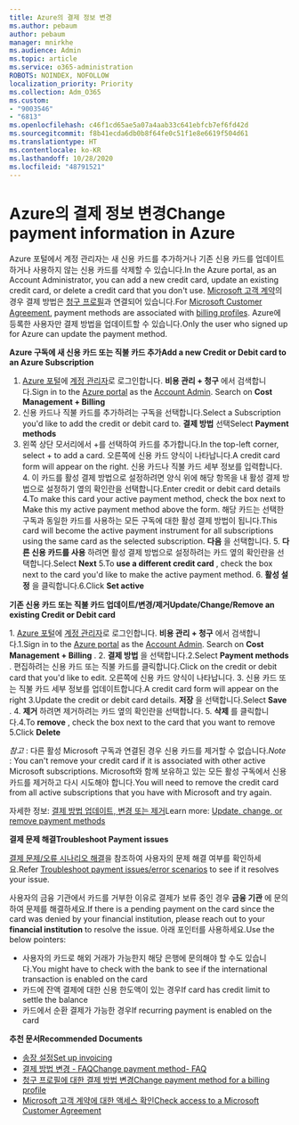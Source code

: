 ```yaml
---
title: Azure의 결제 정보 변경
ms.author: pebaum
author: pebaum
manager: mnirkhe
ms.audience: Admin
ms.topic: article
ms.service: o365-administration
ROBOTS: NOINDEX, NOFOLLOW
localization_priority: Priority
ms.collection: Adm_O365
ms.custom:
- "9003546"
- "6813"
ms.openlocfilehash: c46f1cd65ae5a07a4aab33c641ebfcb7ef6fd42d
ms.sourcegitcommit: f8b41ecda6db0b8f64fe0c51f1e8e6619f504d61
ms.translationtype: HT
ms.contentlocale: ko-KR
ms.lasthandoff: 10/28/2020
ms.locfileid: "48791521"
---
```

# <a name="change-payment-information-in-azure"></a><span data-ttu-id="0a281-102">Azure의 결제 정보 변경</span><span class="sxs-lookup"><span data-stu-id="0a281-102">Change payment information in Azure</span></span>

<span data-ttu-id="0a281-103">Azure 포털에서 계정 관리자는 새 신용 카드를 추가하거나 기존 신용 카드를 업데이트하거나 사용하지 않는 신용 카드를 삭제할 수 있습니다.</span><span class="sxs-lookup"><span data-stu-id="0a281-103">In the Azure portal, as an Account Administrator, you can add a new credit card, update an existing credit card, or delete a credit card that you don't use.</span></span> <span data-ttu-id="0a281-104">[Microsoft 고객 계약](https://docs.microsoft.com/azure/billing/billing-how-to-change-credit-card?WT.mc_id=Portal-Microsoft_Azure_Support#check-access-to-a-microsoft-customer-agreement)의 경우 결제 방법은 [청구 프로필](https://docs.microsoft.com/azure/billing/billing-how-to-change-credit-card?WT.mc_id=Portal-Microsoft_Azure_Support#change-payment-method-for-a-billing-profile)과 연결되어 있습니다.</span><span class="sxs-lookup"><span data-stu-id="0a281-104">For [Microsoft Customer Agreement](https://docs.microsoft.com/azure/billing/billing-how-to-change-credit-card?WT.mc_id=Portal-Microsoft_Azure_Support#check-access-to-a-microsoft-customer-agreement), payment methods are associated with [billing profiles](https://docs.microsoft.com/azure/billing/billing-how-to-change-credit-card?WT.mc_id=Portal-Microsoft_Azure_Support#change-payment-method-for-a-billing-profile).</span></span> <span data-ttu-id="0a281-105">Azure에 등록한 사용자만 결제 방법을 업데이트할 수 있습니다.</span><span class="sxs-lookup"><span data-stu-id="0a281-105">Only the user who signed up for Azure can update the payment method.</span></span>

<span data-ttu-id="0a281-106">**Azure 구독에 새 신용 카드 또는 직불 카드 추가**</span><span class="sxs-lookup"><span data-stu-id="0a281-106">**Add a new Credit or Debit card to an Azure Subscription**</span></span>

1. <span data-ttu-id="0a281-107">[Azure 포털](https://portal.azure.com/)에 [계정 관리자](https://docs.microsoft.com/azure/billing/billing-subscription-transfer?WT.mc_id=Portal-Microsoft_Azure_Support#whoisaa)로 로그인합니다. **비용 관리 + 청구** 에서 검색합니다.</span><span class="sxs-lookup"><span data-stu-id="0a281-107">Sign in to the [Azure portal](https://portal.azure.com/) as the [Account Admin](https://docs.microsoft.com/azure/billing/billing-subscription-transfer?WT.mc_id=Portal-Microsoft_Azure_Support#whoisaa). Search on **Cost Management + Billing**</span></span>
2. <span data-ttu-id="0a281-108">신용 카드나 직불 카드를 추가하려는 구독을 선택합니다.</span><span class="sxs-lookup"><span data-stu-id="0a281-108">Select a Subscription you'd like to add the credit or debit card to.</span></span> <span data-ttu-id="0a281-109">**결제 방법** 선택</span><span class="sxs-lookup"><span data-stu-id="0a281-109">Select **Payment methods**</span></span>
3. <span data-ttu-id="0a281-110">왼쪽 상단 모서리에서 +를 선택하여 카드를 추가합니다.</span><span class="sxs-lookup"><span data-stu-id="0a281-110">In the top-left corner, select + to add a card.</span></span> <span data-ttu-id="0a281-111">오른쪽에 신용 카드 양식이 나타납니다.</span><span class="sxs-lookup"><span data-stu-id="0a281-111">A credit card form will appear on the right.</span></span> <span data-ttu-id="0a281-112">신용 카드나 직불 카드 세부 정보를 입력합니다. 4. 이 카드를 활성 결제 방법으로 설정하려면 양식 위에 해당 항목을 내 활성 결제 방법으로 설정하기 옆의 확인란을 선택합니다.</span><span class="sxs-lookup"><span data-stu-id="0a281-112">Enter credit or debit card details 4.To make this card your active payment method, check the box next to Make this my active payment method above the form.</span></span> <span data-ttu-id="0a281-113">해당 카드는 선택한 구독과 동일한 카드를 사용하는 모든 구독에 대한 활성 결제 방법이 됩니다.</span><span class="sxs-lookup"><span data-stu-id="0a281-113">This card will become the active payment instrument for all subscriptions using the same card as the selected subscription.</span></span> <span data-ttu-id="0a281-114">**다음** 을 선택합니다. 5. **다른 신용 카드를 사용** 하려면 활성 결제 방법으로 설정하려는 카드 옆의 확인란을 선택합니다.</span><span class="sxs-lookup"><span data-stu-id="0a281-114">Select **Next** 5.To **use a different credit card** , check the box next to the card you'd like to make the active payment method.</span></span>
<span data-ttu-id="0a281-115">6. **활성 설정** 을 클릭합니다.</span><span class="sxs-lookup"><span data-stu-id="0a281-115">6.Click **Set active**</span></span>

<span data-ttu-id="0a281-116">**기존 신용 카드 또는 직불 카드 업데이트/변경/제거**</span><span class="sxs-lookup"><span data-stu-id="0a281-116">**Update/Change/Remove an existing Credit or Debit card**</span></span>

<span data-ttu-id="0a281-117">1. [Azure 포털](https://portal.azure.com/)에 [계정 관리자](https://docs.microsoft.com/azure/billing/billing-subscription-transfer?WT.mc_id=Portal-Microsoft_Azure_Support#whoisaa)로 로그인합니다. **비용 관리 + 청구** 에서 검색합니다.</span><span class="sxs-lookup"><span data-stu-id="0a281-117">1.Sign in to the [Azure portal](https://portal.azure.com/) as the [Account Admin](https://docs.microsoft.com/azure/billing/billing-subscription-transfer?WT.mc_id=Portal-Microsoft_Azure_Support#whoisaa). Search on **Cost Management + Billing** .</span></span>
<span data-ttu-id="0a281-118">2. **결제 방법** 을 선택합니다.</span><span class="sxs-lookup"><span data-stu-id="0a281-118">2.Select **Payment methods** .</span></span> <span data-ttu-id="0a281-119">편집하려는 신용 카드 또는 직불 카드를 클릭합니다.</span><span class="sxs-lookup"><span data-stu-id="0a281-119">Click on the credit or debit card that you'd like to edit.</span></span> <span data-ttu-id="0a281-120">오른쪽에 신용 카드 양식이 나타납니다. 3. 신용 카드 또는 직불 카드 세부 정보를 업데이트합니다.</span><span class="sxs-lookup"><span data-stu-id="0a281-120">A credit card form will appear on the right 3.Update the credit or debit card details.</span></span> <span data-ttu-id="0a281-121">**저장** 을 선택합니다.</span><span class="sxs-lookup"><span data-stu-id="0a281-121">Select **Save** .</span></span>
<span data-ttu-id="0a281-122">4. **제거** 하려면 제거하려는 카드 옆의 확인란을 선택합니다. 5. **삭제** 를 클릭합니다.</span><span class="sxs-lookup"><span data-stu-id="0a281-122">4.To **remove** , check the box next to the card that you want to remove 5.Click **Delete**</span></span>

<span data-ttu-id="0a281-123">_참고_ : 다른 활성 Microsoft 구독과 연결된 경우 신용 카드를 제거할 수 없습니다.</span><span class="sxs-lookup"><span data-stu-id="0a281-123">_Note_ : You can't remove your credit card if it is associated with other active Microsoft subscriptions.</span></span> <span data-ttu-id="0a281-124">Microsoft와 함께 보유하고 있는 모든 활성 구독에서 신용 카드를 제거하고 다시 시도해야 합니다.</span><span class="sxs-lookup"><span data-stu-id="0a281-124">You will need to remove the credit card from all active subscriptions that you have with Microsoft and try again.</span></span>

<span data-ttu-id="0a281-125">자세한 정보: [결제 방법 업데이트, 변경 또는 제거](https://docs.microsoft.com/azure/billing/billing-how-to-change-credit-card?WT.mc_id=Portal-Microsoft_Azure_Support)</span><span class="sxs-lookup"><span data-stu-id="0a281-125">Learn more: [Update, change, or remove payment methods](https://docs.microsoft.com/azure/billing/billing-how-to-change-credit-card?WT.mc_id=Portal-Microsoft_Azure_Support)</span></span>

<span data-ttu-id="0a281-126">**결제 문제 해결**</span><span class="sxs-lookup"><span data-stu-id="0a281-126">**Troubleshoot Payment issues**</span></span>

<span data-ttu-id="0a281-127">[결제 문제/오류 시나리오 해결](https://support.microsoft.com/help/4505172/troubleshooting-payment-issues)을 참조하여 사용자의 문제 해결 여부를 확인하세요.</span><span class="sxs-lookup"><span data-stu-id="0a281-127">Refer [Troubleshoot payment issues/error scenarios](https://support.microsoft.com/help/4505172/troubleshooting-payment-issues) to see if it resolves your issue.</span></span>

<span data-ttu-id="0a281-128">사용자의 금융 기관에서 카드를 거부한 이유로 결제가 보류 중인 경우 **금융 기관** 에 문의하여 문제를 해결하세요.</span><span class="sxs-lookup"><span data-stu-id="0a281-128">If there is a pending payment on the card since the card was denied by your financial institution, please reach out to your **financial institution** to resolve the issue.</span></span> <span data-ttu-id="0a281-129">아래 포인터를 사용하세요.</span><span class="sxs-lookup"><span data-stu-id="0a281-129">Use the below pointers:</span></span>

- <span data-ttu-id="0a281-130">사용자의 카드로 해외 거래가 가능한지 해당 은행에 문의해야 할 수도 있습니다.</span><span class="sxs-lookup"><span data-stu-id="0a281-130">You might have to check with the bank to see if the international transaction is enabled on the card</span></span>
- <span data-ttu-id="0a281-131">카드에 잔액 결제에 대한 신용 한도액이 있는 경우</span><span class="sxs-lookup"><span data-stu-id="0a281-131">If card has credit limit to settle the balance</span></span>
- <span data-ttu-id="0a281-132">카드에서 순환 결제가 가능한 경우</span><span class="sxs-lookup"><span data-stu-id="0a281-132">If recurring payment is enabled on the card</span></span>

<span data-ttu-id="0a281-133">**추천 문서**</span><span class="sxs-lookup"><span data-stu-id="0a281-133">**Recommended Documents**</span></span>

- [<span data-ttu-id="0a281-134">송장 설정</span><span class="sxs-lookup"><span data-stu-id="0a281-134">Set up invoicing</span></span>](https://azure.microsoft.com/pricing/invoicing/)
- [<span data-ttu-id="0a281-135">결제 방법 변경 - FAQ</span><span class="sxs-lookup"><span data-stu-id="0a281-135">Change payment method- FAQ</span></span>](https://docs.microsoft.com/azure/billing/billing-how-to-change-credit-card?WT.mc_id=Portal-Microsoft_Azure_Support#frequently-asked-questions)
- [<span data-ttu-id="0a281-136">청구 프로필에 대한 결제 방법 변경</span><span class="sxs-lookup"><span data-stu-id="0a281-136">Change payment method for a billing profile</span></span>](https://docs.microsoft.com/azure/billing/billing-how-to-change-credit-card?WT.mc_id=Portal-Microsoft_Azure_Support#change-payment-method-for-a-billing-profile)
- [<span data-ttu-id="0a281-137">Microsoft 고객 계약에 대한 액세스 확인</span><span class="sxs-lookup"><span data-stu-id="0a281-137">Check access to a Microsoft Customer Agreement</span></span>](https://docs.microsoft.com/azure/billing/billing-how-to-change-credit-card?WT.mc_id=Portal-Microsoft_Azure_Support#check-access-to-a-microsoft-customer-agreement)